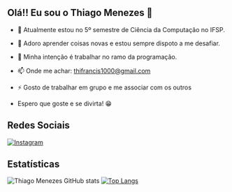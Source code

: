 ## Olá!! Eu sou o Thiago Menezes 👋

- 🔭 Atualmente estou no 5º semestre de Ciência da Computação no IFSP.
- 🌱 Adoro aprender coisas novas e estou sempre dispoto a me desafiar.
- 👯 Minha intenção é trabalhar no ramo da programação.
- 📫 Onde me achar: thifrancis1000@gmail.com
- ⚡ Gosto de trabalhar em grupo e me associar com os outros

- Espero que goste e se divirta! 😁

## Redes Sociais
[![Instagram](https://img.shields.io/badge/Instagram-E4405F?style=for-the-badge&logo=instagram&logoColor=white)](https://instagram.com/mnzsf.thiago/)

## Estatísticas
![Thiago Menezes GitHub stats](https://github-readme-stats.vercel.app/api?username=thiagomenezesf&show_icons=true&theme=transparent)
[![Top Langs](https://github-readme-stats.vercel.app/api/top-langs/?username=thiagomenezesf&langs_count=8&count_private=false&layout=compact&theme=react&hide_border=true&bg_color=0D1117)](https://github.com/thiagomenezesf/github-readme-stats) 
